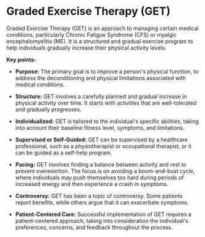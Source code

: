 # Graded Exercise Therapy (GET)

Graded Exercise Therapy (GET) is an approach to managing certain medical conditions, particularly Chronic Fatigue Syndrome (CFS) or myalgic encephalomyelitis (ME). It is a structured and gradual exercise program to help individuals gradually increase their physical activity levels.

**Key points:**

* **Purpose:** The primary goal is to improve a person's physical function, to address the deconditioning and physical limitations associated with medical conditions.

* **Structure:** GET involves a carefully planned and gradual increase in physical activity over time. It starts with activities that are well-tolerated and gradually progresses.

* **Individualized:** GET is tailored to the individual's specific abilities, taking into account their baseline fitness level, symptoms, and limitations.

* **Supervised or Self-Guided:** GET can be supervised by a healthcare professional, such as a physiotherapist or occupational therapist, or it can be guided as a self-help program.

* **Pacing:** GET involves finding a balance between activity and rest to prevent overexertion. The focus is on avoiding a boom-and-bust cycle, where individuals may push themselves too hard during periods of increased energy and then experience a crash in symptoms.

* **Controversy:** GET has been a topic of controversy. Some patients report benefits, while others argue that it can exacerbate symptoms.

* **Patient-Centered Care:** Successful implementation of GET requires a patient-centered approach, taking into consideration the individual's preferences, concerns, and feedback throughout the process.
